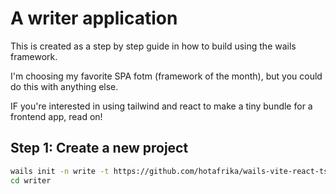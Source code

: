 # A writer application

This is created as a step by step guide in how to build using the wails framework.

I'm choosing my favorite SPA fotm (framework of the month), but you could do this with anything else.

IF you're interested in using tailwind and react to make a tiny bundle for a frontend app, read on!

## Step 1: Create a new project

```bash
wails init -n write -t https://github.com/hotafrika/wails-vite-react-ts-tailwind-template
cd writer
```
